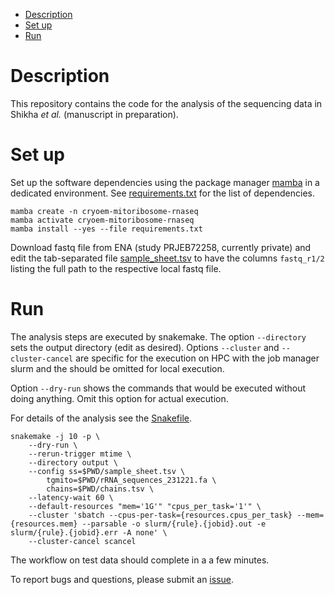 <!-- vim-markdown-toc GFM -->

* [Description](#description)
* [Set up](#set-up)
* [Run](#run)

<!-- vim-markdown-toc -->

# Description

This repository contains the code for the analysis of the sequencing data in Shikha
*et al.* (manuscript in preparation). 

# Set up

Set up the software dependencies using the package manager
[mamba](https://github.com/mamba-org/mamba) in a dedicated environment. See
[requirements.txt](requirements.txt) for the list of dependencies.

```
mamba create -n cryoem-mitoribosome-rnaseq
mamba activate cryoem-mitoribosome-rnaseq
mamba install --yes --file requirements.txt
```

Download fastq file from ENA (study PRJEB72258, currently private) and edit the
tab-separated file [sample_sheet.tsv](sample_sheet.tsv) to have the columns
`fastq_r1/2` listing the full path to the respective local fastq file.

# Run

The analysis steps are executed by snakemake. The option `--directory` sets the
output directory (edit as desired). Options `--cluster` and `--cluster-cancel`
are specific for the  execution on HPC with the job manager slurm and the
should be omitted for local execution.

Option `--dry-run` shows the commands that would be executed without doing
anything. Omit this option for actual execution. 

For details of the analysis see the [Snakefile](Snakefile).

```
snakemake -j 10 -p \
    --dry-run \
    --rerun-trigger mtime \
    --directory output \
    --config ss=$PWD/sample_sheet.tsv \
        tgmito=$PWD/rRNA_sequences_231221.fa \
        chains=$PWD/chains.tsv \
    --latency-wait 60 \
    --default-resources "mem='1G'" "cpus_per_task='1'" \
    --cluster 'sbatch --cpus-per-task={resources.cpus_per_task} --mem={resources.mem} --parsable -o slurm/{rule}.{jobid}.out -e slurm/{rule}.{jobid}.err -A none' \
    --cluster-cancel scancel
```

The workflow on test data should complete in a a few minutes.

To report bugs and questions, please submit an [issue](https://github.com/glaParaBio/cryoem-mitoribosome-rnaseq/issues).
